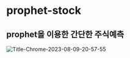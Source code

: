 ﻿# prophet-stock

## prophet을 이용한 간단한 주식예측

![Title-Chrome-2023-08-09-20-57-55](https://github.com/bigboyang/prophet-stock/assets/87364146/045ea8f2-3b6a-4bda-891a-27d8afdfad2e)
